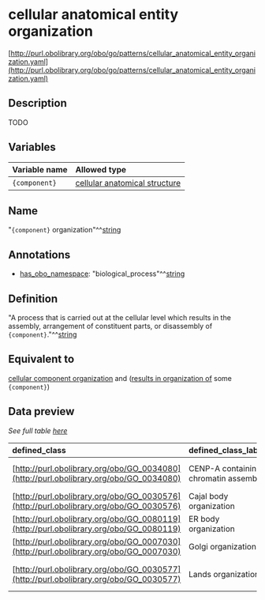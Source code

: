 # cellular anatomical entity organization

[http://purl.obolibrary.org/obo/go/patterns/cellular_anatomical_entity_organization.yaml](http://purl.obolibrary.org/obo/go/patterns/cellular_anatomical_entity_organization.yaml)

## Description

TODO




## Variables

| Variable name | Allowed type |
|:--------------|:-------------|
| `{component}` | [cellular anatomical structure](http://purl.obolibrary.org/obo/GO_0110165) |

## Name

"`{component}` organization"^^[string](http://www.w3.org/2001/XMLSchema#string)

## Annotations

- [has_obo_namespace](http://www.geneontology.org/formats/oboInOwl#hasOBONamespace): "biological_process"^^[string](http://www.w3.org/2001/XMLSchema#string)

## Definition

"A process that is carried out at the cellular level which results in the assembly, arrangement of constituent parts, or disassembly of `{component}`."^^[string](http://www.w3.org/2001/XMLSchema#string)

## Equivalent to

[cellular component organization](http://purl.obolibrary.org/obo/GO_0016043)  and ([results in organization of](http://purl.obolibrary.org/obo/RO_0002592) some `{component}`)







## Data preview

*See full table [here](https://github.com/geneontology/go-ontology/tree/master/src/design_patterns/cellular_anatomical_entity_organization.tsv)*

| defined_class | defined_class_label | component | component_label |
|:--|:--|:--|:--|
| [http://purl.obolibrary.org/obo/GO_0034080](http://purl.obolibrary.org/obo/GO_0034080) | CENP-A containing chromatin assembly | [http://purl.obolibrary.org/obo/GO_0061638](http://purl.obolibrary.org/obo/GO_0061638) | CENP-A containing chromatin |
| [http://purl.obolibrary.org/obo/GO_0030576](http://purl.obolibrary.org/obo/GO_0030576) | Cajal body organization | [http://purl.obolibrary.org/obo/GO_0015030](http://purl.obolibrary.org/obo/GO_0015030) | Cajal body |
| [http://purl.obolibrary.org/obo/GO_0080119](http://purl.obolibrary.org/obo/GO_0080119) | ER body organization | [http://purl.obolibrary.org/obo/GO_0010168](http://purl.obolibrary.org/obo/GO_0010168) | ER body |
| [http://purl.obolibrary.org/obo/GO_0007030](http://purl.obolibrary.org/obo/GO_0007030) | Golgi organization | [http://purl.obolibrary.org/obo/GO_0005794](http://purl.obolibrary.org/obo/GO_0005794) | Golgi apparatus |
| [http://purl.obolibrary.org/obo/GO_0030577](http://purl.obolibrary.org/obo/GO_0030577) | Lands organization | [http://purl.obolibrary.org/obo/GO_0016606](http://purl.obolibrary.org/obo/GO_0016606) | LYSP100-associated nuclear domain |

